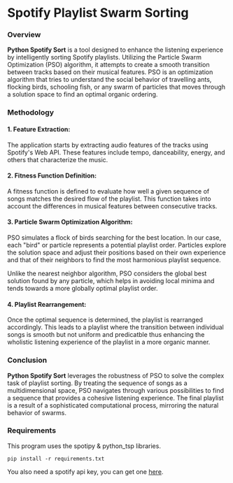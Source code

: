 # Spotify Playlist Swarm Sorting

### Overview

**Python Spotify Sort** is a tool designed to enhance the listening experience by intelligently sorting Spotify playlists. Utilizing the Particle Swarm Optimization (PSO) algorithm, it attempts to create a smooth transition between tracks based on their musical features. PSO is an optimization algorithm that tries to understand the social behavior of travelling ants, flocking birds, schooling fish, or any swarm of particles that moves through a solution space to find an optimal organic ordering.

### Methodology

#### 1. **Feature Extraction**:
   The application starts by extracting audio features of the tracks using Spotify's Web API. These features include tempo, danceability, energy, and others that characterize the music.

#### 2. **Fitness Function Definition**:
   A fitness function is defined to evaluate how well a given sequence of songs matches the desired flow of the playlist. This function takes into account the differences in musical features between consecutive tracks.

#### 3. **Particle Swarm Optimization Algorithm**:
   PSO simulates a flock of birds searching for the best location. In our case, each "bird" or particle represents a potential playlist order. Particles explore the solution space and adjust their positions based on their own experience and that of their neighbors to find the most harmonious playlist sequence.

   Unlike the nearest neighbor algorithm, PSO considers the global best solution found by any particle, which helps in avoiding local minima and tends towards a more globally optimal playlist order.

#### 4. **Playlist Rearrangement**:
   Once the optimal sequence is determined, the playlist is rearranged accordingly. This leads to a playlist where the transition between individual songs is smooth but not uniform and predicatble thus enhancing the wholistic listening experience of the playlist in a more organic manner.


### Conclusion

**Python Spotify Sort** leverages the robustness of PSO to solve the complex task of playlist sorting. By treating the sequence of songs as a multidimensional space, PSO navigates through various possibilities to find a sequence that provides a cohesive listening experience. The final playlist is a result of a sophisticated computational process, mirroring the natural behavior of swarms.


### Requirements
This program uses the spotipy & python_tsp libraries.

`pip install -r requirements.txt`

You also need a spotify api key, you can get one [here](https://developer.spotify.com/dashboard/).
